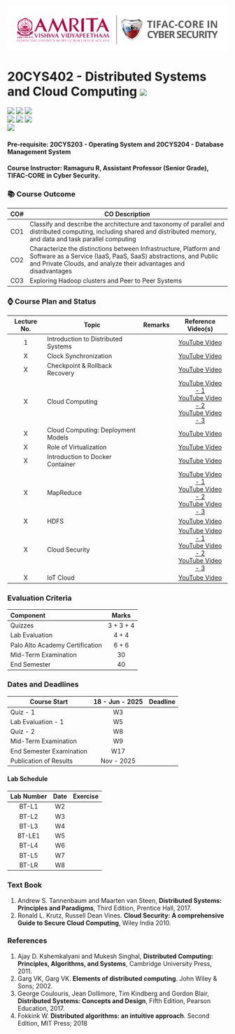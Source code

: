 <p align="center">
    <img src="https://github.com/Amrita-TIFAC-Cyber-Blockchain/.github/blob/main/profile/img/AVV_CYS_Logo.png" alt ="Amrita TIFAC" width="700" />
</p>

# 20CYS402 - Distributed Systems and Cloud Computing ![](https://img.shields.io/badge/-Live-green)
![](https://img.shields.io/badge/Batch-22CYS-lightgreen) ![](https://img.shields.io/badge/UG-blue) ![](https://img.shields.io/badge/Subject-DSCC-blue) <br/>
![](https://img.shields.io/badge/Lecture-2-orange) ![](https://img.shields.io/badge/Practical-3-orange) ![](https://img.shields.io/badge/Credits-3-orange) <br/> ![](https://img.shields.io/badge/Students-72-gold)

#### Pre-requisite: 20CYS203 - Operating System and 20CYS204 - Database Management System

#### Course Instructor:  Ramaguru R, Assistant Professor (Senior Grade), TIFAC-CORE in Cyber Security.

### :books: Course Outcome

| CO#  | CO Description |
|------|----------------|
| CO1 | Classify and describe the architecture and taxonomy of parallel and distributed computing, including shared and distributed memory, and data and task parallel computing |
| CO2 | Characterize the distinctions between Infrastructure, Platform and Software as a Service (IaaS, PaaS, SaaS) abstractions, and Public and Private Clouds, and analyze their advantages and disadvantages |
| CO3 | Exploring Hadoop clusters and Peer to Peer Systems |

### :watch: Course Plan and Status

| **Lecture No.** |  **Topic**                                  | **Remarks**                                      |   **Reference Video(s)** |
|:---------------:|---------------------------------------------|--------------------------------------------------|:-------------------------:|
|     1           | Introduction to Distributed Systems         |                                                  |    [YouTube Video](https://www.youtube.com/watch?v=dX2PSA0si5g) |
|     X           | Clock Synchronization                       |                                                  |    [YouTube Video](https://www.youtube.com/watch?v=wBrjiQXduJY) |
|     X           | Checkpoint & Rollback Recovery             |                                                  |    [YouTube Video](https://www.youtube.com/watch?v=drj5zwhawiY) |
|     X           | Cloud Computing                             |                                                  |    [YouTube Video - 1](https://www.youtube.com/watch?v=NzZXz3fJf6o) <br/> [YouTube Video - 2](https://www.youtube.com/watch?v=SqG-b5E9vHs) <br/> [YouTube Video - 3](https://www.youtube.com/watch?v=lOh2x-UACaU) |
|     X           | Cloud Computing: Deployment Models          |                                                  |    [YouTube Video](https://www.youtube.com/watch?v=4xrYN2Ecmas) |
|     X           | Role of Virtualization                      |                                                  |    [YouTube Video](https://www.youtube.com/watch?v=R4spydpBbYk) |
|     X           | Introduction to Docker Container            |                                                  |    [YouTube Video](https://www.youtube.com/watch?v=ImKcT5G7HaQ) |
|     X           | MapReduce                                   |                                                  |    [YouTube Video - 1](https://www.youtube.com/watch?v=XWNEhv-b2PM) <br/> [YouTube Video - 2](https://www.youtube.com/watch?v=EqYHnB9aNdQ) <br/> [YouTube Video - 3](https://www.youtube.com/watch?v=ENYSofxVJ1U) |
|     X           | HDFS                                        |                                                  |    [YouTube Video](https://www.youtube.com/watch?v=S8Ioz8rDv_Y) |  
|     X           | Cloud Security                              |                                                  |    [YouTube Video - 1](https://www.youtube.com/watch?v=LcAPj95KeSA) <br/> [YouTube Video - 2](https://www.youtube.com/watch?v=5QxzlIESCG4) <br/> [YouTube Video - 3](https://www.youtube.com/watch?v=KOH13vkv6VU) |
|     X           | IoT Cloud                                   |                                                  |    [YouTube Video](https://www.youtube.com/watch?v=gIPdoP8t1lY) |

### Evaluation Criteria

| Component | Marks |
|:---------|:-----:|
| Quizzes | 3 + 3 + 4 |
| Lab Evaluation | 4 + 4 | 
| Palo Alto Academy Certification | 6 + 6 | 
| Mid-Term Examination | 30 | 
| End Semester | 40 | 

### Dates and Deadlines

|             Course Start             | 18 - Jun - 2025 | Deadline | 
|--------------------------------------|:---------------:|:--------:|
| Quiz - 1                             | W3 |                       |
| Lab Evaluation - 1                   | W5 |                       |    
| Quiz - 2                             | W8 |                       |
| Mid-Term Examination                 | W9 |                       |
| End Semester Examination             | W17 |                      |
| Publication of Results               | Nov - 2025 |               |

#### Lab Schedule 

| Lab Number   |     Date         |         Exercise         | 
|:------------:|:----------------:|:------------------------:|
|    BT-L1     |     W2           |  []()     |
|    BT-L2     |     W3           |  []() |
|    BT-L3     |     W4           |  []()                    |
|    BT-LE1    |     W5           |                          |
|    BT-L4     |     W6           |                          |
|    BT-L5     |     W7           |                          |
|    BT-LR     |     W8           |                          |

### Text Book
1. Andrew S. Tannenbaum and Maarten van Steen, **Distributed Systems: Principles and Paradigms**, Third Edition, Prentice Hall, 2017.
2. Ronald L. Krutz, Russell Dean Vines. **Cloud Security: A comprehensive Guide to Secure Cloud Computing**, Wiley India 2010.
   
### References
1. Ajay D. Kshemkalyani and Mukesh Singhal, **Distributed Computing: Principles, Algorithms, and Systems**, Cambridge University Press, 2011.
2. Garg VK, Garg VK. **Elements of distributed computing**. John Wiley & Sons; 2002.
3. George Coulouris, Jean Dollimore, Tim Kindberg and Gordon Blair, **Distributed Systems: Concepts and Design**, Fifth Edition, Pearson Education, 2017.
4. Fokkink W. **Distributed algorithms: an intuitive approach**. Second Edition, MIT Press; 2018

